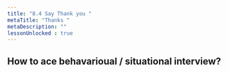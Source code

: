 ```yaml
---
title: "8.4 Say Thank you "
metaTitle: "Thanks "
metaDescription: ""
lessonUnlocked : true
---
```



## How to ace behavarioual / situational  interview?


<YoutubeView id="B2ueq1DRhE0"/>
